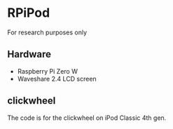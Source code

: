 # RPiPod
For research purposes only

## Hardware
- Raspberry Pi Zero W
- Waveshare 2.4 LCD screen

## clickwheel
The code is for the clickwheel on iPod Classic 4th gen.
